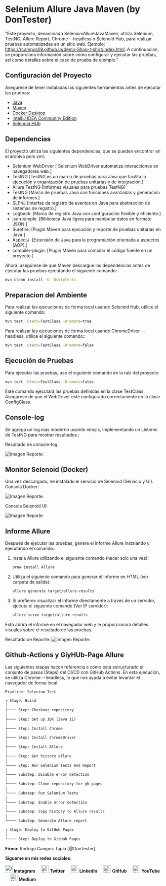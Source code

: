# Selenium Allure Java Maven (by DonTester)

"Este proyecto, denominado SeleniumAllureJavaMaven, utiliza Selenium, TestNG, Allure Report, Chrome --headless o 
Selenoid Hub, para realizar pruebas automatizadas en un sitio web. 
Ejemplo: https://rcampos09.github.io/demo-Shop-t-shirt/index.html. 
A continuación, se proporciona información sobre cómo configurar y ejecutar las pruebas, 
así como detalles sobre el caso de prueba de ejemplo."

## Configuración del Proyecto

Asegúrese de tener instaladas las siguientes herramientas antes de ejecutar las pruebas:

- [Java ](https://www.oracle.com/java/technologies/javase-downloads.html)
- [Maven](https://maven.apache.org/download.cgi)
- [Docker Desktop](https://www.docker.com/products/docker-desktop/)
- [IntelliJ IDEA Community Edition](https://www.jetbrains.com/products/compare/?product=idea&product=idea-ce)
- [Selenoid HUb](https://maven.apache.org/download.cgi)

## Dependencias

El proyecto utiliza las siguientes dependencias, que se pueden encontrar en el archivo pom.xml:

- Selenium WebDriver [
  Selenium WebDriver automatiza interacciones en navegadores web.]
- TestNG [TestNG es un marco de pruebas para Java que facilita la ejecución y organización de pruebas unitarias y de integración.]
- Allure TestNG [Informes visuales para pruebas TestNG]
- TestNG [Marco de pruebas Java con funciones avanzadas y generación de informes.]
- SLF4J [Interfaz de registro de eventos en Java para abstracción de sistemas de registro.]
- Logback: [Marco de registro Java con configuración flexible y eficiente.]
- json-simple: [Biblioteca Java ligera para manipular datos en formato JSON.]
- Surefire: [Plugin Maven para ejecución y reporte de pruebas unitarias en Java.]
- AspectJ: [Extensión de Java para la programación orientada a aspectos (AOP).]
- compiler-plugin: [Plugin Maven para compilar el código fuente en un proyecto.]

Ahora, asegúrese de que Maven descargue las dependencias antes de ejecutar las pruebas ejecutando el siguiente comando:

```bash
mvn clean install -U -DskipTests
```

## Preparacion del Ambiente
Para realizar las ejecuciones de forma local usando Selenoid Hub, utilice el siguiente comando:

```bash
mvn test -Dtest=TestClass -Dremote=true
```
Para realizar las ejecuciones de forma local usando ChromeDriver --headless, utilice el siguiente comando::

```bash
mvn test -Dtest=TestClass -Dremote=false 
```

## Ejecución de Pruebas
Para ejecutar las pruebas, use el siguiente comando en la raíz del proyecto:

```bash
mvn test -Dtest=TestClass -Dremote=false
```
Este comando ejecutará las pruebas definidas en la clase TestClass. Asegúrese de que el WebDriver
esté configurado correctamente en la clase ConfigClass.

## Console-log
Se agrega un log más moderno usando emojis, implementando un Listener de TestNG para mostrar resultados.:

Resultado de console-log:

![Imagen Reporte:](./image/console-log.png)

## Monitor Selenoid (Docker)
Una vez descargado, he instalado el servicio de Selenoid (Servicio y UI).
Consola Docker:

![Imagen Reporte:](./image/docker-selenoid.png)

Consola Selenoid UI:

![Imagen Reporte:](./image/docker-selenoid-UI.png)


## Informe Allure
Después de ejecutar las pruebas, genere el informe Allure instalando y ejecutando el comando::

1. Instala Allure utilizando el siguiente comando (hacer solo una vez):
   ```bash
   brew install Allure

2. Utiliza el siguiente comando para generar el informe en HTML (ver carpeta de salida):
   ```bash
   allure generate target/allure-results

3. Si prefieres visualizar el informe directamente a través de un servidor, ejecuta el siguiente comando (Ver IP servidor):
   ```bash
   allure serve target/allure-results

Esto abrirá el informe en el navegador web y le proporcionará detalles visuales sobre el resultado de las pruebas.

Resultado de Reporte:
![Imagen Reporte:](./image/allure-report.png)

## Github-Actions y GiyHUb-Page Allure
Las siguientes etapas hacen referencia a cómo está estructurado el conjunto de pasos (Steps) del CI/CD con GitHub Actions.
En esta ejecución, se utiliza Chrome --headless, lo que nos ayuda a evitar levantar el navegador de forma local.

```bash
Pipeline: Selenium Test

┌ Stage: Build
│
├──── Step: Checkout repository
│
├──── Step: Set up JDK (Java 11)
│
├──── Step: Install Chrome
│
├──── Step: Install ChromeDriver
│
├──── Step: Install Allure
│
├──── Step: Get history allure
│
└──── Step: Run Selenium Tests And Report
│
└──── Substep: Disable error detection
│
└──── Substep: Clone repository for gh-pages
│
└──── Substep: Run Selenium Tests
│
└──── Substep: Enable error detection
│
└──── Substep: Copy history to Allure results
│
└──── Substep: Generate Allure report

┌ Stage: Deploy to GitHub Pages
│
└──── Step: Deploy to GitHub Pages
```



**Firma:** Rodrigo Campos Tapia [@DonTester]

**Sígueme en mis redes sociales:**

[<img src="https://simpleicons.org/icons/instagram.svg" alt="Instagram" width="24"/>](https://www.instagram.com/dontester_/) **Instagram** &nbsp; &nbsp;
[<img src="https://simpleicons.org/icons/twitter.svg" alt="Twitter" width="24"/>](https://twitter.com/DonTester_) **Twitter** &nbsp; &nbsp;
[<img src="https://simpleicons.org/icons/linkedin.svg" alt="LinkedIn" width="24"/>](https://www.linkedin.com/in/rcampostapia) **LinkedIn** &nbsp; &nbsp;
[<img src="https://simpleicons.org/icons/github.svg" alt="GitHub" width="24"/>](https://github.com/rcampos09) **GitHub** &nbsp; &nbsp;
[<img src="https://simpleicons.org/icons/youtube.svg" alt="YouTube" width="24"/>](https://www.youtube.com/@dontester) **YouTube** &nbsp; &nbsp;
[<img src="https://simpleicons.org/icons/medium.svg" alt="Medium" width="24"/>](https://medium.com/@rcampos.tapia) **Medium**
